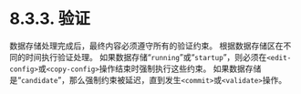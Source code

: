 # 8.3.3. 验证

数据存储处理完成后，最终内容必须遵守所有的验证约束。 根据数据存储区在不同的时间执行验证处理。 如果数据存储“`running`”或“`startup`”，则必须在`<edit-config>`或`<copy-config>`操作结束时强制执行这些约束。 如果数据存储是“`candidate`”，那么强制约束被延迟，直到发生`<commit>`或`<validate>`操作。
